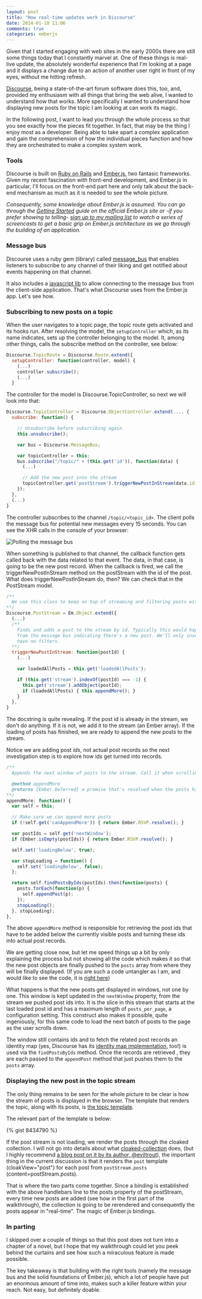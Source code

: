 ```yaml
---
layout: post
title: "How real-time updates work in Discourse"
date: 2014-01-10 11:06
comments: true
categories: emberjs
---
```


Given that I started engaging with web sites in the early 2000s there are still
some things today that I constantly marvel at. One of these things is real-live
update, the absolutely wonderful experience that I'm looking at a page and
it displays a change due to an action of another user right in front of my eyes,
without me hitting refresh.

[Discourse][discourse], being a state-of-the-art forum software does this, too,
and, provided my enthusiasm with all things that bring the web alive, I wanted to
understand how that works. More specifically I wanted to understand how
displaying new posts for the topic I am looking at can work its magic.

In the following post, I want to lead you through the whole process so that you
see exactly how the pieces fit together. In fact, that may be the thing I
enjoy most as a developer. Being able to take apart a complex application and
gain the comprehension of how the individual pieces function and how they are
orchestrated to make a complex system work.

### Tools

Discourse is built on [Ruby on Rails][rails] and [Ember.js][ember], two fantasic
frameworks. Given my recent fascination with front-end development, and Ember.js
in particular, I'll focus on the front-end part here and only talk about the
back-end mechanism as much as it is needed to see the whole picture.

*Consequently, some knowledge about Ember.js is assumed. You can go through the [Getting Started][getting-started] guide on the official Ember.js site or -if you prefer
showing to telling- [sign up to my mailing list][mailing-list] to watch a series
of screencasts to get a basic grip on Ember.js architecture as we go through the
building of an application.*

### Message bus

Discourse uses a ruby gem (library) called [message_bus](message_bus) that
enables listeners to subscribe to any channel of their liking and get notified
about events happening on that channel.

It also includes a [javascript lib][message-bus-js] to allow connecting to the
message bus from the client-side application. That's what Discourse uses from
the Ember.js app. Let's see how.

### Subscribing to new posts on a topic

When the user navigates to a topic page, the topic route gets activated and its
hooks run. After resolving the model, the `setupController` which, as its name
indicates, sets up the controller belonging to the model. It, among other
things, calls the subscribe method on the controller, see below:

``` js
Discourse.TopicRoute = Discourse.Route.extend({
  setupController: function(controller, model) {
    (...)
    controller.subscribe();
    (...)
  }
```

The controller for the model is Discourse.TopicController, so next we will look into
that:

``` js
Discourse.TopicController = Discourse.ObjectController.extend(..., {
  subscribe: function() {

    // Unsubscribe before subscribing again
    this.unsubscribe();

    var bus = Discourse.MessageBus;

    var topicController = this;
    bus.subscribe("/topic/" + (this.get('id')), function(data) {
      (...)

      // Add the new post into the stream
      topicController.get('postStream').triggerNewPostInStream(data.id);
    });
  },
  (...)
}
```

The controller subscribes to the channel `/topic/<topic_id>`. The client polls
the message bus for potential new messages every 15 seconds. You can see the XHR
calls in the console of your browser:

![Polling the message bus](/images/posts/discourse-real-updates/xhr-polls.png)

When something is published to that channel, the callback function gets called
back with the data related to that event. The data, in that case, is going to be
the new post record. When the callback is fired, we call the
triggerNewPostInStream method on the postStream with the id of the post. What
does triggerNewPostInStream do, then? We can check that in the PostStream model.

``` js
/**
  We use this class to keep on top of streaming and filtering posts within a topic.
**/
Discourse.PostStream = Em.Object.extend({
  (...)
  /**
    Finds and adds a post to the stream by id. Typically this would happen if we receive a message
    from the message bus indicating there's a new post. We'll only insert it if we currently
    have no filters.
  **/
  triggerNewPostInStream: function(postId) {
    (...)

    var loadedAllPosts = this.get('loadedAllPosts');

    if (this.get('stream').indexOf(postId) === -1) {
      this.get('stream').addObject(postId);
      if (loadedAllPosts) { this.appendMore(); }
    }
  },
}
```

The docstring is quite revealing. If the post id is already in the stream, we
don't do anything. If it is not, we add it to the stream (an Ember array). If
the loading of posts has finished, we are ready to append the new posts to the
stream.

Notice we are adding post *ids*, not actual post records so the next
investigation step is to explore how ids get turned into records.

``` js
/**
  Appends the next window of posts to the stream. Call it when scrolling downwards.

  @method appendMore
  @returns {Ember.Deferred} a promise that's resolved when the posts have been added.
**/
appendMore: function() {
  var self = this;

  // Make sure we can append more posts
  if (!self.get('canAppendMore')) { return Ember.RSVP.resolve(); }

  var postIds = self.get('nextWindow');
  if (Ember.isEmpty(postIds)) { return Ember.RSVP.resolve(); }

  self.set('loadingBelow', true);

  var stopLoading = function() {
    self.set('loadingBelow', false);
  };

  return self.findPostsByIds(postIds).then(function(posts) {
    posts.forEach(function(p) {
      self.appendPost(p);
    });
    stopLoading();
  }, stopLoading);
},
```
The above `appendMore` method is responsible for retrieving the post ids that
have to be added below the currently visible posts and turning these ids into
actual post records.

We are getting close now, but let me speed things up a bit by only explaining the
process but not showing all the code which makes it so that the new post objects
are finally pushed to the `posts` array from where they will be finally
displayed. (If you are such a code untangler as I am, and would like to see the
code, it is [right here][post-stream-source])

What happens is that the new posts get displayed in windows, not one by one.
This window is kept updated in the `nextWindow` property, from the stream we
pushed post ids into.  It is the slice in this stream that starts at the last
loaded post id and has a maximum length of `posts_per_page`, a configuration
setting.  This construct also makes it possible, quite ingeniously, for this
same code to load the next batch of posts to the page as the user scrolls down.

The window still contains ids and to fetch the related post records an identity
map (yes, Discourse has its [identity map implementation][identity-map-post],
too!) is used via the `findPostsByIds` method. Once the records are retrieved ,
they are each passed to the `appendPost` method that just pushes them to the
`posts` array.

### Displaying the new post in the topic stream

The only thing remains to be seen for the whole picture to be clear is how the
stream of posts is displayed in the browser. The template that renders the
topic, along with its posts, is [the topic template][topic-template-source].

The relevant part of the template is below:

{% gist 8434790 %}

If the post stream is not loading, we render the posts through the cloaked
collection. I will not go into details about what
[cloaked-collection][ember-cloaking] does, (but I highly recommend [a blog
 post on it by its author, @eviltrout][cloaked-collection]), the important thing in the
current discussion is that it renders the `post` template (cloakView="post") for
each post from `postStream.posts` (content=postStream.posts).

That is where the two parts come together. Since a binding is established with
the above handlebars line to the posts property of the postStream, every time
new posts are added (see how in the first part of the walkthrough), the
collection is going to be rerendered and consequently the posts appear in
"real-time". The magic of Ember.js bindings.

### In parting

I skipped over a couple of things so that this post does not turn into a
chapter of a novel, but I hope that my walkthrough could let you peek behind
the curtains and see how such a miraculous feature is made possible.

The key takeaway is that building with the right tools (namely the message bus and
the solid foundations of Ember.js), which a lot of people have put an enormous
amount of time into, makes such a killer feature within your reach. Not easy,
but definitely doable.

[discourse]: http://www.discourse.org/
[rails]: http://rubyonrails.org/
[ember]: http://emberjs.com
[message-bus]: https://github.com/SamSaffron/message_bus
[message-bus-js]: https://github.com/SamSaffron/message_bus/blob/master/assets/message-bus.js
[getting-started]: http://emberjs.com/guides/getting-ember/
[mailing-list]: http://emberjs.balinterdi.com
[identity-map-post]: http://balinterdi.com/2013/12/03/roll-your-own-ember-dot-js-identity-map.html
[post-stream-source]: https://github.com/discourse/discourse/blob/0fd193fac314610d7a93d7b4af84a4bc1e52d03e/app/assets/javascripts/discourse/models/post_stream.js
[topic-template-source]: https://github.com/discourse/discourse/blob/0fd193fac314610d7a93d7b4af84a4bc1e52d03e/app/assets/javascripts/discourse/templates/topic.js.handlebars
[ember-cloaking]: https://github.com/eviltrout/ember-cloaking
[cloaked-collection]: http://eviltrout.com/2014/01/04/hiding-offscreen-ember.html
